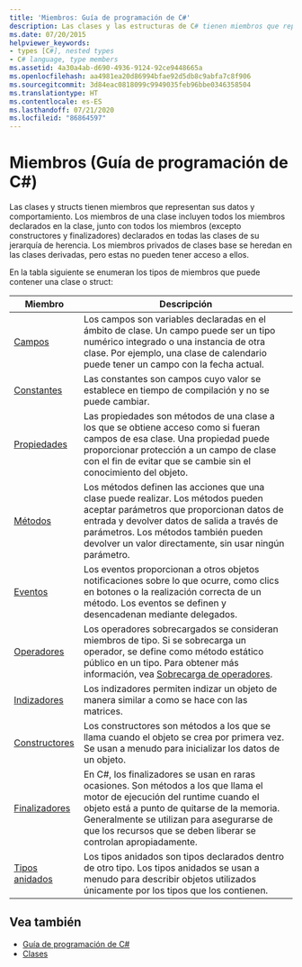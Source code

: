 ```yaml
---
title: 'Miembros: Guía de programación de C#'
description: Las clases y las estructuras de C# tienen miembros que representan datos y comportamiento, incluidos los miembros declarados en la clase y en su jerarquía de herencia.
ms.date: 07/20/2015
helpviewer_keywords:
- types [C#], nested types
- C# language, type members
ms.assetid: 4a30a4ab-d690-4936-9124-92ce9448665a
ms.openlocfilehash: aa4981ea20d86994bfae92d5db8c9abfa7c8f906
ms.sourcegitcommit: 3d84eac0818099c9949035feb96bbe0346358504
ms.translationtype: HT
ms.contentlocale: es-ES
ms.lasthandoff: 07/21/2020
ms.locfileid: "86864597"
---
```

# <a name="members-c-programming-guide"></a>Miembros (Guía de programación de C#)

Las clases y structs tienen miembros que representan sus datos y comportamiento. Los miembros de una clase incluyen todos los miembros declarados en la clase, junto con todos los miembros (excepto constructores y finalizadores) declarados en todas las clases de su jerarquía de herencia. Los miembros privados de clases base se heredan en las clases derivadas, pero estas no pueden tener acceso a ellos.  
  
 En la tabla siguiente se enumeran los tipos de miembros que puede contener una clase o struct:  
  
|Miembro|Descripción|  
|------------|-----------------|  
|[Campos](./fields.md)|Los campos son variables declaradas en el ámbito de clase. Un campo puede ser un tipo numérico integrado o una instancia de otra clase. Por ejemplo, una clase de calendario puede tener un campo con la fecha actual.|  
|[Constantes](./constants.md)|Las constantes son campos cuyo valor se establece en tiempo de compilación y no se puede cambiar.|  
|[Propiedades](./properties.md)|Las propiedades son métodos de una clase a los que se obtiene acceso como si fueran campos de esa clase. Una propiedad puede proporcionar protección a un campo de clase con el fin de evitar que se cambie sin el conocimiento del objeto.|  
|[Métodos](./methods.md)|Los métodos definen las acciones que una clase puede realizar. Los métodos pueden aceptar parámetros que proporcionan datos de entrada y devolver datos de salida a través de parámetros. Los métodos también pueden devolver un valor directamente, sin usar ningún parámetro.|  
|[Eventos](../events/index.md)|Los eventos proporcionan a otros objetos notificaciones sobre lo que ocurre, como clics en botones o la realización correcta de un método. Los eventos se definen y desencadenan mediante delegados.|  
|[Operadores](../../language-reference/operators/index.md)|Los operadores sobrecargados se consideran miembros de tipo. Si se sobrecarga un operador, se define como método estático público en un tipo. Para obtener más información, vea [Sobrecarga de operadores](../../language-reference/operators/operator-overloading.md).|  
|[Indizadores](../indexers/index.md)|Los indizadores permiten indizar un objeto de manera similar a como se hace con las matrices.|  
|[Constructores](./constructors.md)|Los constructores son métodos a los que se llama cuando el objeto se crea por primera vez. Se usan a menudo para inicializar los datos de un objeto.|  
|[Finalizadores](./destructors.md)|En C#, los finalizadores se usan en raras ocasiones. Son métodos a los que llama el motor de ejecución del runtime cuando el objeto está a punto de quitarse de la memoria. Generalmente se utilizan para asegurarse de que los recursos que se deben liberar se controlan apropiadamente.|  
|[Tipos anidados](./nested-types.md)|Los tipos anidados son tipos declarados dentro de otro tipo. Los tipos anidados se usan a menudo para describir objetos utilizados únicamente por los tipos que los contienen.|  
  
## <a name="see-also"></a>Vea también

- [Guía de programación de C#](../index.md)
- [Clases](./classes.md)
